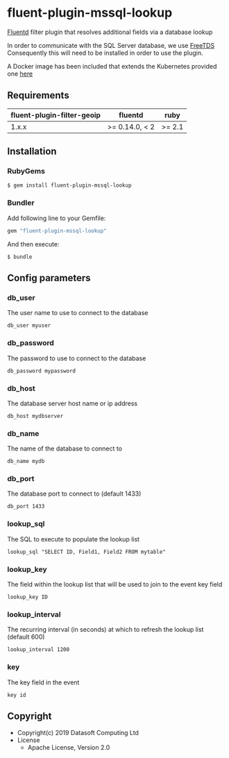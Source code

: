 # fluent-plugin-mssql-lookup

[Fluentd](https://fluentd.org/) filter plugin that resolves additional fields via a database lookup

In order to communicate with the SQL Server database, we use [FreeTDS](https://www.freetds.org/)
Consequently this will need to be installed in order to use the plugin.

A Docker image has been included that extends the Kubernetes provided one [here](https://github.com/kubernetes/kubernetes/tree/master/cluster/addons/fluentd-elasticsearch/fluentd-es-image)

## Requirements

| fluent-plugin-filter-geoip | fluentd         | ruby   |
| -------------------------- | --------------- | ------ |
| 1.x.x                      | >= 0.14.0, < 2  | >= 2.1 |

## Installation

### RubyGems

```
$ gem install fluent-plugin-mssql-lookup
```

### Bundler

Add following line to your Gemfile:

```ruby
gem "fluent-plugin-mssql-lookup"
```

And then execute:

```
$ bundle
```

## Config parameters

### db_user

The user name to use to connect to the database

```
db_user myuser
```

### db_password

The password to use to connect to the database

```
db_password mypassword
```

### db_host

The database server host name or ip address
```
db_host mydbserver
```

### db_name

The name of the database to connect to
```
db_name mydb
```

### db_port

The database port to connect to (default 1433)
```
db_port 1433
```

### lookup_sql

The SQL to execute to populate the lookup list
```
lookup_sql "SELECT ID, Field1, Field2 FROM mytable"
```

### lookup_key

The field within the lookup list that will be used to join to the event key field
```
lookup_key ID
```

### lookup_interval

The recurring interval (in seconds) at which to refresh the lookup list (default 600)
```
lookup_interval 1200
```

### key

The key field in the event
```
key id
```


## Copyright

* Copyright(c) 2019 Datasoft Computing Ltd
* License
  * Apache License, Version 2.0
